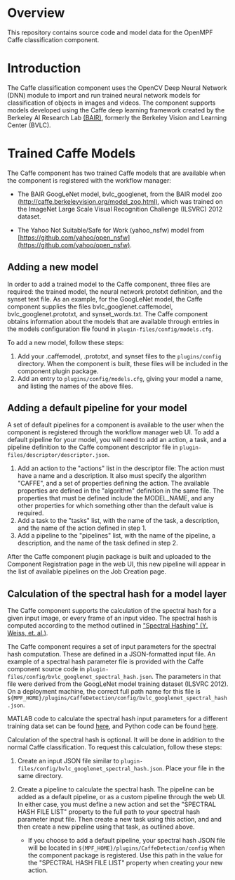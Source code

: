 # Overview

This repository contains source code and model data for the OpenMPF Caffe classification component.

# Introduction

The Caffe classification component uses the OpenCV Deep Neural Network (DNN) module to import and run trained neural network models for classification of objects in images and videos. The component supports models developed using the Caffe deep learning framework created by the Berkeley AI Research Lab [(BAIR)](http://caffe.berkeleyvision.org), formerly the Berkeley Vision and Learning Center (BVLC).

# Trained Caffe Models

The Caffe component has two trained Caffe models that are available when the component is registered with the workflow manager:

- The BAIR GoogLeNet model, bvlc_googlenet, from the BAIR model zoo [(http://caffe.berkeleyvision.org/model_zoo.html)](http://caffe.berkeleyvision.org/model_zoo.html), which was trained on the ImageNet Large Scale Visual Recognition Challenge (ILSVRC) 2012 dataset.

- The Yahoo Not Suitable/Safe for Work (yahoo_nsfw) model from [https://github.com/yahoo/open_nsfw](https://github.com/yahoo/open_nsfw).

## Adding a new model

In order to add a trained model to the Caffe component, three files are required: the trained model, the neural network prototxt definition, and the synset text file. As an example, for the GoogLeNet model, the Caffe component supplies the files bvlc_googlenet.caffemodel, bvlc_googlenet.prototxt, and synset_words.txt. The Caffe component obtains information about the models that are available through entries in the models configuration file found in `plugin-files/config/models.cfg`.

To add a new model, follow these steps:

1. Add your .caffemodel, .prototxt, and synset files to the `plugins/config` directory. When the component is built, these files will be included in the component plugin package.
2. Add an entry to `plugins/config/models.cfg`, giving your model a name, and listing the names of the above files.

## Adding a default pipeline for your model

A set of default pipelines for a component is available to the user when the component is registered through the workflow manager web UI. To add a default pipeline for your model, you will need to add an action, a task, and a pipeline definition to the Caffe component descriptor file in `plugin-files/descriptor/descriptor.json`.

1. Add an action to the "actions" list in the descriptor file: The action must have a name and a description. It also must specify the algorithm "CAFFE", and a set of properties defining the action. The available properties are defined in the "algorithm" definition in the same file. The properties that must be defined include the MODEL_NAME, and any other properties for which something other than the default value is required.
2. Add a task to the "tasks" list, with the name of the task, a description, and the name of the action defined in step 1.
3. Add a pipeline to the "pipelines" list, with the name of the pipeline, a description, and the name of the task defined in step 2.

After the Caffe component plugin package is built and uploaded to the Component Registration page in the web UI, this new pipeline will appear in the list of available pipelines on the Job Creation page.

## Calculation of the spectral hash for a model layer

The Caffe component supports the calculation of the spectral hash for a given input image, or every frame of an input video. The spectral hash is computed according to the method outlined in ["Spectral Hashing" (Y. Weiss, et. al.)](http://papers.nips.cc/paper/3383-spectral-hashing.pdf).

The Caffe component requires a set of input parameters for the spectral hash computation. These are defined in a JSON-formatted input file. An example of a spectral hash parameter file is provided with the Caffe component source code in `plugin-files/config/bvlc_googlenet_spectral_hash.json`. The parameters in that file were derived from the GoogLeNet model training dataset (ILSVRC 2012). On a deployment machine, the correct full path name for this file is `${MPF_HOME}/plugins/CaffeDetection/config/bvlc_googlenet_spectral_hash.json`.

MATLAB code to calculate the spectral hash input parameters for a different training data set can be found [here](http://www.cs.huji.ac.il/~yweiss/SpectralHashing/), and Python code can be found [here](https://github.com/wanji/sh).


Calculation of the spectral hash is optional. It will be done in addition to the normal Caffe classification. To request this calculation, follow these steps:

1. Create an input JSON file similar to `plugin-files/config/bvlc_googlenet_spectral_hash.json`. Place your file in the same directory.

2. Create a pipeline to calculate the spectral hash. The pipeline can be added as a default pipeline, or as a custom pipeline through the web UI. In either case, you must define a new action and set the "SPECTRAL HASH FILE LIST" property to the full path to your spectral hash parameter input file. Then create a new task using this action, and and then create a new pipeline using that task, as outlined above.

   - If you choose to add a default pipeline, your spectral hash JSON file will be located in `${MPF_HOME}/plugins/CaffeDetection/config` when the component package is registered. Use this path in the value for the "SPECTRAL HASH FILE LIST" property when creating your new action.
